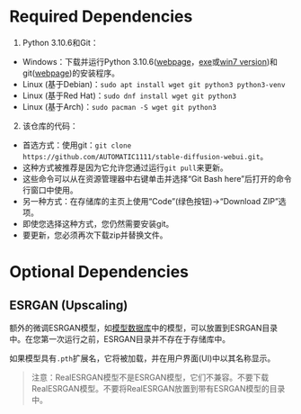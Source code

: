 # Required Dependencies
1. Python 3.10.6和Git：
 - Windows：下载并运行Python 3.10.6([webpage](https://www.python.org/downloads/release/python-3106/)，[exe](https://www.python.org/ftp/python/3.10.6/python-3.10.6-amd64.exe)或[win7 version](https://github.com/adang1345/PythonWin7/raw/master/3.10.6/python-3.10.6-amd64-full.exe))和git([webpage](https://git-scm.com/download/win))的安装程序。
 - Linux (基于Debian)：`sudo apt install wget git python3 python3-venv`
 - Linux (基于Red Hat)：`sudo dnf install wget git python3`
 - Linux (基于Arch)：`sudo pacman -S wget git python3`
2. 该仓库的代码：
 - 首选方式：使用git：`git clone https://github.com/AUTOMATIC1111/stable-diffusion-webui.git`。
 - 这种方式被推荐是因为它允许您通过运行`git pull`来更新。
 - 这些命令可以从在资源管理器中右键单击并选择“Git Bash here”后打开的命令行窗口中使用。
 - 另一种方式：在存储库的主页上使用“Code”(绿色按钮)->“Download ZIP”选项。
 - 即使您选择这种方式，您仍然需要安装git。
 - 要更新，您必须再次下载zip并替换文件。

# Optional Dependencies

## ESRGAN (Upscaling)
额外的微调ESRGAN模型，如[模型数据库](https://upscale.wiki/wiki/Model_Database)中的模型，可以放置到ESRGAN目录中。在您第一次运行之前，ESRGAN目录并不存在于存储库中。

如果模型具有`.pth`扩展名，它将被加载，并在用户界面(UI)中以其名称显示。

> 注意：RealESRGAN模型不是ESRGAN模型，它们不兼容。不要下载RealESRGAN模型。不要将RealESRGAN放置到带有ESRGAN模型的目录中。
